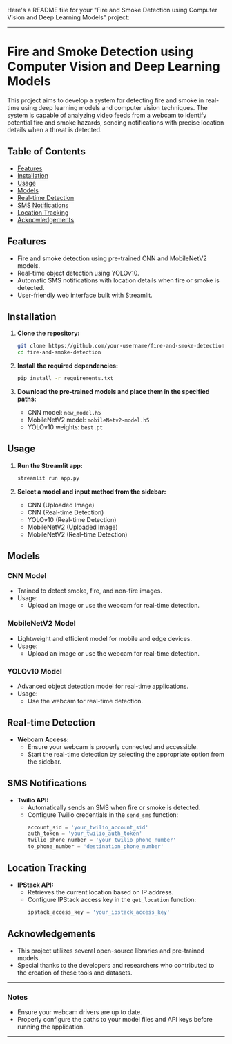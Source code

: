 Here's a README file for your "Fire and Smoke Detection using Computer Vision and Deep Learning Models" project:

---

# Fire and Smoke Detection using Computer Vision and Deep Learning Models

This project aims to develop a system for detecting fire and smoke in real-time using deep learning models and computer vision techniques. The system is capable of analyzing video feeds from a webcam to identify potential fire and smoke hazards, sending notifications with precise location details when a threat is detected.

## Table of Contents
- [Features](#features)
- [Installation](#installation)
- [Usage](#usage)
- [Models](#models)
- [Real-time Detection](#real-time-detection)
- [SMS Notifications](#sms-notifications)
- [Location Tracking](#location-tracking)
- [Acknowledgements](#acknowledgements)

## Features
- Fire and smoke detection using pre-trained CNN and MobileNetV2 models.
- Real-time object detection using YOLOv10.
- Automatic SMS notifications with location details when fire or smoke is detected.
- User-friendly web interface built with Streamlit.

## Installation
1. **Clone the repository:**
    ```bash
    git clone https://github.com/your-username/fire-and-smoke-detection.git
    cd fire-and-smoke-detection
    ```

2. **Install the required dependencies:**
    ```bash
    pip install -r requirements.txt
    ```

3. **Download the pre-trained models and place them in the specified paths:**
    - CNN model: `new_model.h5`
    - MobileNetV2 model: `mobileNetv2-model.h5`
    - YOLOv10 weights: `best.pt`

## Usage
1. **Run the Streamlit app:**
    ```bash
    streamlit run app.py
    ```

2. **Select a model and input method from the sidebar:**
    - CNN (Uploaded Image)
    - CNN (Real-time Detection)
    - YOLOv10 (Real-time Detection)
    - MobileNetV2 (Uploaded Image)
    - MobileNetV2 (Real-time Detection)

## Models
### CNN Model
- Trained to detect smoke, fire, and non-fire images.
- Usage:
    - Upload an image or use the webcam for real-time detection.

### MobileNetV2 Model
- Lightweight and efficient model for mobile and edge devices.
- Usage:
    - Upload an image or use the webcam for real-time detection.

### YOLOv10 Model
- Advanced object detection model for real-time applications.
- Usage:
    - Use the webcam for real-time detection.

## Real-time Detection
- **Webcam Access:**
    - Ensure your webcam is properly connected and accessible.
    - Start the real-time detection by selecting the appropriate option from the sidebar.

## SMS Notifications
- **Twilio API:**
    - Automatically sends an SMS when fire or smoke is detected.
    - Configure Twilio credentials in the `send_sms` function:
      ```python
      account_sid = 'your_twilio_account_sid'
      auth_token = 'your_twilio_auth_token'
      twilio_phone_number = 'your_twilio_phone_number'
      to_phone_number = 'destination_phone_number'
      ```

## Location Tracking
- **IPStack API:**
    - Retrieves the current location based on IP address.
    - Configure IPStack access key in the `get_location` function:
      ```python
      ipstack_access_key = 'your_ipstack_access_key'
      ```

## Acknowledgements
- This project utilizes several open-source libraries and pre-trained models.
- Special thanks to the developers and researchers who contributed to the creation of these tools and datasets.

---

### Notes
- Ensure your webcam drivers are up to date.
- Properly configure the paths to your model files and API keys before running the application.

---

